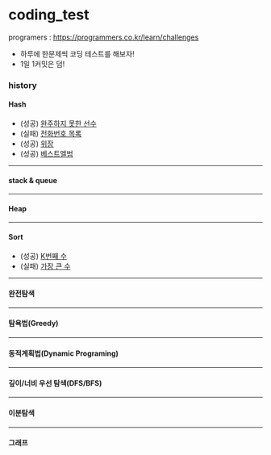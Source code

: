 # coding_test

programers : https://programmers.co.kr/learn/challenges

- 하루에 한문제씩 코딩 테스트를 해보자!
- 1일 1커밋은 덤!

### history

#### Hash
- (성공) [완주하지 못한 선수](https://github.com/yjkim0083/coding_test/blob/main/programers/hash/md/hash_1.md)
- (실패) [전화번호 목록](https://github.com/yjkim0083/coding_test/blob/main/programers/hash/md/hash_2.md)
- (성공) [위장](https://github.com/yjkim0083/coding_test/blob/main/programers/hash/md/hash_3.md)
- (성공) [베스트엘범](https://github.com/yjkim0083/coding_test/blob/main/programers/hash/md/hash_4.md)
---
#### stack & queue

---
#### Heap
---
#### Sort
- (성공) [K번째 수](https://github.com/yjkim0083/coding_test/blob/main/programers/Sort/md/sort_1.md)
- (실패) [가장 큰 수](https://github.com/yjkim0083/coding_test/blob/main/programers/Sort/md/sort_2.md)
---
#### 완전탐색
---
#### 탐욕법(Greedy)
---
#### 동적계획법(Dynamic Programing)
---
#### 깊이/너비 우선 탐색(DFS/BFS)
---
#### 이분탐색
---
#### 그래프

